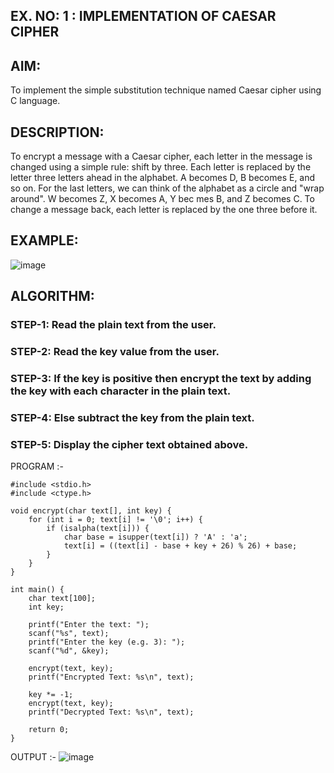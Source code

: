 ## EX. NO: 1 : IMPLEMENTATION OF CAESAR CIPHER
 

## AIM:

To implement the simple substitution technique named Caesar cipher using C language.

## DESCRIPTION:

To encrypt a message with a Caesar cipher, each letter in the message is changed using a simple rule: shift by three. Each letter is replaced by the letter three letters ahead in the alphabet. A becomes D, B becomes E, and so on. For the last letters, we can think of the
alphabet as a circle and "wrap around". W becomes Z, X becomes A, Y bec mes B, and Z
becomes C. To change a message back, each letter is replaced by the one three before it.

## EXAMPLE:



![image](https://github.com/Hemamanigandan/CNS/assets/149653568/eb9c6c43-8c80-4cdd-b9d4-91705a311c79)


## ALGORITHM:

### STEP-1: Read the plain text from the user.
### STEP-2: Read the key value from the user.
### STEP-3: If the key is positive then encrypt the text by adding the key with each character in the plain text.
### STEP-4: Else subtract the key from the plain text.
### STEP-5: Display the cipher text obtained above.


PROGRAM :-
```
#include <stdio.h>
#include <ctype.h>

void encrypt(char text[], int key) {
    for (int i = 0; text[i] != '\0'; i++) {
        if (isalpha(text[i])) {
            char base = isupper(text[i]) ? 'A' : 'a';
            text[i] = ((text[i] - base + key + 26) % 26) + base;
        }
    }
}

int main() {
    char text[100];
    int key;

    printf("Enter the text: ");
    scanf("%s", text);
    printf("Enter the key (e.g. 3): ");
    scanf("%d", &key);

    encrypt(text, key);
    printf("Encrypted Text: %s\n", text);

    key *= -1;
    encrypt(text, key);
    printf("Decrypted Text: %s\n", text);

    return 0;
}

```


OUTPUT :-
![image](https://github.com/user-attachments/assets/a1c29091-35b8-4e46-9808-3d217e85edfb)
